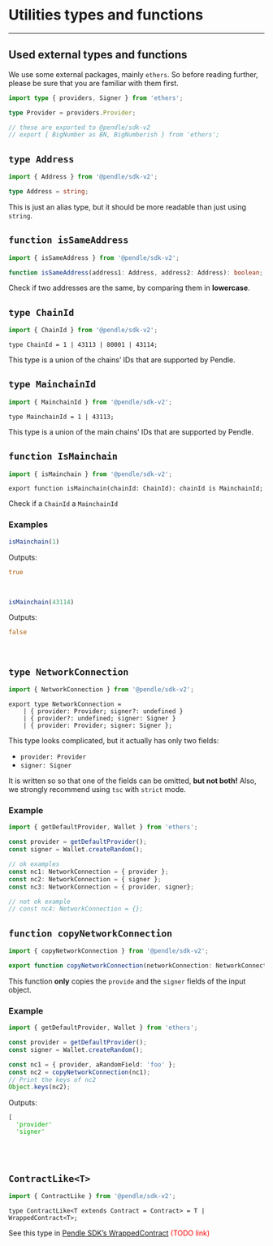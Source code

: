 # Utilities types and functions

---

## Used external types and functions

We use some external packages, mainly `ethers`. So before reading further, please be sure that you are familiar with them first.

```typescript
import type { providers, Signer } from 'ethers';

type Provider = providers.Provider;

// these are exported to @pendle/sdk-v2
// export { BigNumber as BN, BigNumberish } from 'ethers';
```

## `type Address`


```typescript
import { Address } from '@pendle/sdk-v2';
```

```ts
type Address = string;
```

This is just an alias type, but it should be more readable than just using `string`.

## `function isSameAddress`

```typescript
import { isSameAddress } from '@pendle/sdk-v2';
```

```ts
function isSameAddress(address1: Address, address2: Address): boolean;
```


Check if two addresses are the same, by comparing them in **lowercase**.

## `type ChainId`

```typescript
import { ChainId } from '@pendle/sdk-v2';
```

```tsx
type ChainId = 1 | 43113 | 80001 | 43114;
```

This type is a union of the chains’ IDs that are supported by Pendle.

## `type MainchainId`

```typescript
import { MainchainId } from '@pendle/sdk-v2';
```

```tsx
type MainchainId = 1 | 43113;
```

This type is a union of the main chains’ IDs that are supported by Pendle.

## `function IsMainchain`

```typescript
import { isMainchain } from '@pendle/sdk-v2';
```

```tsx
export function isMainchain(chainId: ChainId): chainId is MainchainId;
```

Check if a `ChainId` a `MainchainId`

### Examples

```typescript
isMainchain(1)
```

Outputs:

<pre><code><span style="color:#A50">true<span style="color:#FFF"></span></span>
</code></pre><br>

```typescript
isMainchain(43114)
```

Outputs:

<pre><code><span style="color:#A50">false<span style="color:#FFF"></span></span>
</code></pre><br>

## `type NetworkConnection`

```typescript
import { NetworkConnection } from '@pendle/sdk-v2';
```

```tsx
export type NetworkConnection =
    | { provider: Provider; signer?: undefined }
    | { provider?: undefined; signer: Signer }
    | { provider: Provider; signer: Signer };
```

This type looks complicated, but it actually has only two fields:

- `provider: Provider`
- `signer: Signer`

It is written so so that one of the fields can be omitted, **but not both!** Also, we strongly recommend using `tsc` with `strict` mode.

### Example

```typescript
import { getDefaultProvider, Wallet } from 'ethers';

const provider = getDefaultProvider();
const signer = Wallet.createRandom();

// ok examples
const nc1: NetworkConnection = { provider };
const nc2: NetworkConnection = { signer };
const nc3: NetworkConnection = { provider, signer};

// not ok example
// const nc4: NetworkConnection = {};
```

## `function copyNetworkConnection`

```typescript
import { copyNetworkConnection } from '@pendle/sdk-v2';
```

```typescript
export function copyNetworkConnection(networkConnection: NetworkConnection): NetworkConnection;
```

This function **only** copies the `provide` and the `signer` fields of the input object.

### Example

```typescript
import { getDefaultProvider, Wallet } from 'ethers';

const provider = getDefaultProvider();
const signer = Wallet.createRandom();

const nc1 = { provider, aRandomField: 'foo' };
const nc2 = copyNetworkConnection(nc1);
// Print the keys of nc2
Object.keys(nc2);
```

Outputs:

<pre><code>[
  <span style="color:#0A0">'provider'<span style="color:#FFF">,
  <span style="color:#0A0">'signer'<span style="color:#FFF">
]</span></span></span></span>
</code></pre><br>

## `ContractLike<T>`

```typescript
import { ContractLike } from '@pendle/sdk-v2';
```

```tsx
type ContractLike<T extends Contract = Contract> = T | WrappedContract<T>;
```

See this type in [Pendle SDK’s WrappedContract](TODO) <span style="color: red">(TODO link)</span>